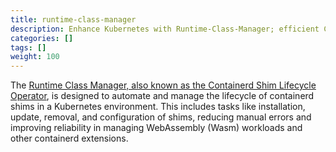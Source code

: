 ```yaml
---
title: runtime-class-manager
description: Enhance Kubernetes with Runtime-Class-Manager; efficient Containerd shim handling.
categories: []
tags: []
weight: 100
---
```


The [Runtime Class Manager, also known as the Containerd Shim Lifecycle Operator](https://github.com/spinkube/runtime-class-manager), is designed to automate and manage the lifecycle of containerd shims in a Kubernetes environment. This includes tasks like installation, update, removal, and configuration of shims, reducing manual errors and improving reliability in managing WebAssembly (Wasm) workloads and other containerd extensions.

